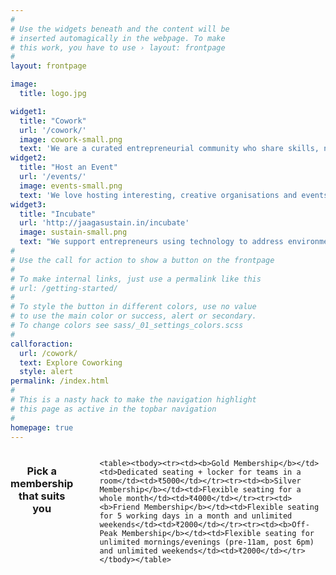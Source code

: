 ```yaml
---
#
# Use the widgets beneath and the content will be
# inserted automagically in the webpage. To make
# this work, you have to use › layout: frontpage
#
layout: frontpage

image:
  title: logo.jpg

widget1:
  title: "Cowork"
  url: '/cowork/'
  image: cowork-small.png
  text: 'We are a curated entrepreneurial community who share skills, networks and knowledge within a well laid out coworking space in central Bangalore. Join us to collaborate and help each other build stronger ventures.'
widget2:
  title: "Host an Event"
  url: '/events/'
  image: events-small.png
  text: 'We love hosting interesting, creative organisations and events. We offer free space to meetups and other free events targeting the entrepreneurial ecosystem. Get in touch if you need a central location to host your audience!'
widget3:
  title: "Incubate"
  url: 'http://jaagasustain.in/incubate'
  image: sustain-small.png
  text: "We support entrepreneurs using technology to address environmental challenges with free coworking space and access to technology platforms, mentors and partners. Apply to solve real world problems around us."
#
# Use the call for action to show a button on the frontpage
#
# To make internal links, just use a permalink like this
# url: /getting-started/
#
# To style the button in different colors, use no value
# to use the main color or success, alert or secondary.
# To change colors see sass/_01_settings_colors.scss
#
callforaction:
  url: /cowork/
  text: Explore Coworking
  style: alert
permalink: /index.html
#
# This is a nasty hack to make the navigation highlight
# this page as active in the topbar navigation
#
homepage: true
---
```


<div class="small-6 large-centered columns">
	<h3 id="coworking-pricing" align="center">Pick a membership that suits you</h3>
	<br>

	<table><tbody><tr><td><b>Gold Membership</b></td><td>Dedicated seating + locker for teams in a room</td><td>₹5000</td></tr><tr><td><b>Silver Membership</b></td><td>Flexible seating for a whole month</td><td>₹4000</td></tr><tr><td><b>Friend Membership</b></td><td>Flexible seating for 5 working days in a month and unlimited weekends</td><td>₹2000</td></tr><tr><td><b>Off-Peak Membership</b></td><td>Flexible seating for unlimited mornings/evenings (pre-11am, post 6pm) and unlimited weekends</td><td>₹2000</td></tr></tbody></table>

</div>
